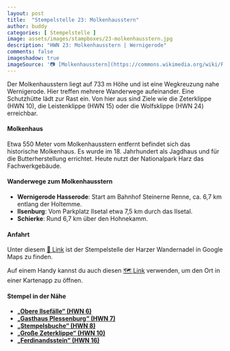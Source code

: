 ```yaml
---
layout: post
title:  "Stempelstelle 23: Molkenhausstern"
author: buddy
categories: [ Stempelstelle ]
image: assets/images/stampboxes/23-molkenhausstern.jpg
description: "HWN 23: Molkenhausstern | Wernigerode"
comments: false
imageshadow: true
imageSource: '📷 [Molkenhausstern](https://commons.wikimedia.org/wiki/File:Molkenhausstern.jpg) von <a href="//commons.wikimedia.org/wiki/User:FB1969" title="User:FB1969">FB1969</a> unter Lizenz [CC BY-SA 4.0](https://creativecommons.org/licenses/by-sa/4.0)'
---
```


Der Molkenhausstern liegt auf 733 m Höhe und ist eine Wegkreuzung nahe Wernigerode. Hier treffen mehrere Wanderwege aufeinander. Eine Schutzhütte lädt zur Rast ein. Von hier aus sind Ziele wie die Zeterklippe (HWN 10), die Leistenklippe (HWN 15) oder die Wolfsklippe (HWN 24) erreichbar.

#### Molkenhaus

Etwa 550 Meter vom Molkenhausstern entfernt befindet sich das historische Molkenhaus. Es wurde im 18. Jahrhundert als Jagdhaus und für die Butterherstellung errichtet. Heute nutzt der Nationalpark Harz das Fachwerkgebäude.

#### Wanderwege zum Molkenhausstern

- **Wernigerode Hasserode**: Start am Bahnhof Steinerne Renne, ca. 6,7 km entlang der Holtemme.
- **Ilsenburg**: Vom Parkplatz Ilsetal etwa 7,5 km durch das Ilsetal.
- **Schierke**: Rund 6,7 km über den Hohnekamm.

#### Anfahrt

Unter diesem [📍 Link](https://www.google.com/maps/dir/?api=1&origin=&destination=51.80771%2C%2010.65779) ist der Stempelstelle der Harzer Wandernadel in Google Maps zu finden.

<div class="android-only">
  Auf einem Handy kannst du auch diesen 
  <a href="geo:51.80771,10.65779">🗺️ Link</a> 
  verwenden, um den Ort in einer Kartenapp zu öffnen.
  <p></p>
</div>

#### Stempel in der Nähe

- [**„Obere Ilsefälle“ (HWN 6)**](/stempelstelle-6-bremer-huette-obere-ilsefaelle)
- [**„Gasthaus Plessenburg“ (HWN 7)**](/stempelstelle-7-gasthaus-plessenburg)
- [**„Stempelsbuche“ (HWN 8)**](/stempelstelle-8-stempelsbuche)
- [**„Große Zeterklippe“ (HWN 10)**](/stempelstelle-10-grosse-zeterklippe)
- [**„Ferdinandsstein“ (HWN 16)**](/stempelstelle-16-ferdinandsstein)
